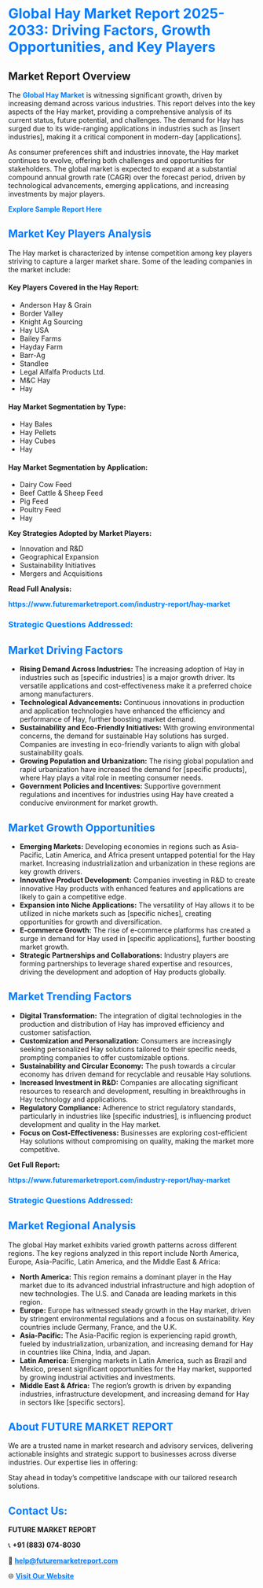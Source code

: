 <h1 style="color: #007BFF;">Global Hay Market Report 2025-2033: Driving Factors, Growth Opportunities, and Key Players</h1>

<section id="overview">
<h2>Market Report Overview</h2>
<p>The <a href="https://www.futuremarketreport.com/industry-report/hay-market" style="color: #007BFF; text-decoration: none;"><strong>Global Hay Market</strong></a> is witnessing significant growth, driven by increasing demand across various industries. This report delves into the key aspects of the Hay market, providing a comprehensive analysis of its current status, future potential, and challenges. The demand for Hay has surged due to its wide-ranging applications in industries such as [insert industries], making it a critical component in modern-day [applications].</p>
<p>As consumer preferences shift and industries innovate, the Hay market continues to evolve, offering both challenges and opportunities for stakeholders. The global market is expected to expand at a substantial compound annual growth rate (CAGR) over the forecast period, driven by technological advancements, emerging applications, and increasing investments by major players.</p>
</section>

<section id="overview">
<p><a href="https://www.futuremarketreport.com/request-sample/reportId=107512" style="color: #007BFF; text-decoration: none;"><strong>Explore Sample Report Here</strong></a></p>
</section>

<section id="key-players">
<h2 style="color: #007BFF;">Market Key Players Analysis</h2>
<p>The Hay market is characterized by intense competition among key players striving to capture a larger market share. Some of the leading companies in the market include:</p>
<h4>Key Players Covered in the Hay Report:</h4>
<ul><li>Anderson Hay &amp; Grain</li><li>Border Valley</li><li>Knight Ag Sourcing</li><li>Hay USA</li><li>Bailey Farms</li><li>Hayday Farm</li><li>Barr-Ag</li><li>Standlee</li><li>Legal Alfalfa Products Ltd.</li><li>M&amp;C Hay</li><li>Hay</li></ul>
<h4>Hay Market Segmentation by Type:</h4>
<ul><li>Hay Bales</li><li>Hay Pellets</li><li>Hay Cubes</li><li>Hay</li></ul>

<h4>Hay Market Segmentation by Application:</h4>
<ul><li>Dairy Cow Feed</li><li>Beef Cattle &amp; Sheep Feed</li><li>Pig Feed</li><li>Poultry Feed</li><li>Hay</li></ul>
<p><strong>Key Strategies Adopted by Market Players:</strong></p>
<ul>
<li>Innovation and R&D</li>
<li>Geographical Expansion</li>
<li>Sustainability Initiatives</li>
<li>Mergers and Acquisitions</li>
</ul>
</section>

<section>
<p><strong>Read Full Analysis: </strong></p><a href="https://www.futuremarketreport.com/industry-report/hay-market" style="color: #007BFF; text-decoration: none;"><strong>https://www.futuremarketreport.com/industry-report/hay-market</strong></a>
<h3 style="color: #007BFF;">Strategic Questions Addressed:</h3>
</section>

<section id="driving-factors">
<h2 style="color: #007BFF;">Market Driving Factors</h2>
<ul>
<li><strong>Rising Demand Across Industries:</strong> The increasing adoption of Hay in industries such as [specific industries] is a major growth driver. Its versatile applications and cost-effectiveness make it a preferred choice among manufacturers.</li>
<li><strong>Technological Advancements:</strong> Continuous innovations in production and application technologies have enhanced the efficiency and performance of Hay, further boosting market demand.</li>
<li><strong>Sustainability and Eco-Friendly Initiatives:</strong> With growing environmental concerns, the demand for sustainable Hay solutions has surged. Companies are investing in eco-friendly variants to align with global sustainability goals.</li>
<li><strong>Growing Population and Urbanization:</strong> The rising global population and rapid urbanization have increased the demand for [specific products], where Hay plays a vital role in meeting consumer needs.</li>
<li><strong>Government Policies and Incentives:</strong> Supportive government regulations and incentives for industries using Hay have created a conducive environment for market growth.</li>
</ul>
</section>

<section id="growth-opportunities">
<h2 style="color: #007BFF;">Market Growth Opportunities</h2>
<ul>
<li><strong>Emerging Markets:</strong> Developing economies in regions such as Asia-Pacific, Latin America, and Africa present untapped potential for the Hay market. Increasing industrialization and urbanization in these regions are key growth drivers.</li>
<li><strong>Innovative Product Development:</strong> Companies investing in R&D to create innovative Hay products with enhanced features and applications are likely to gain a competitive edge.</li>
<li><strong>Expansion into Niche Applications:</strong> The versatility of Hay allows it to be utilized in niche markets such as [specific niches], creating opportunities for growth and diversification.</li>
<li><strong>E-commerce Growth:</strong> The rise of e-commerce platforms has created a surge in demand for Hay used in [specific applications], further boosting market growth.</li>
<li><strong>Strategic Partnerships and Collaborations:</strong> Industry players are forming partnerships to leverage shared expertise and resources, driving the development and adoption of Hay products globally.</li>
</ul>
</section>

<section id="trending-factors">
<h2 style="color: #007BFF;">Market Trending Factors</h2>
<ul>
<li><strong>Digital Transformation:</strong> The integration of digital technologies in the production and distribution of Hay has improved efficiency and customer satisfaction.</li>
<li><strong>Customization and Personalization:</strong> Consumers are increasingly seeking personalized Hay solutions tailored to their specific needs, prompting companies to offer customizable options.</li>
<li><strong>Sustainability and Circular Economy:</strong> The push towards a circular economy has driven demand for recyclable and reusable Hay solutions.</li>
<li><strong>Increased Investment in R&D:</strong> Companies are allocating significant resources to research and development, resulting in breakthroughs in Hay technology and applications.</li>
<li><strong>Regulatory Compliance:</strong> Adherence to strict regulatory standards, particularly in industries like [specific industries], is influencing product development and quality in the Hay market.</li>
<li><strong>Focus on Cost-Effectiveness:</strong> Businesses are exploring cost-efficient Hay solutions without compromising on quality, making the market more competitive.</li>
</ul>
</section>

<section>
<p><strong>Get Full Report: </strong></p><a href="https://www.futuremarketreport.com/industry-report/hay-market" style="color: #007BFF; text-decoration: none;"><strong>https://www.futuremarketreport.com/industry-report/hay-market</strong></a>
<h3 style="color: #007BFF;">Strategic Questions Addressed:</h3>
</section>


<section id="regional-analysis">
<h2 style="color: #007BFF;">Market Regional Analysis</h2>
<p>The global Hay market exhibits varied growth patterns across different regions. The key regions analyzed in this report include North America, Europe, Asia-Pacific, Latin America, and the Middle East & Africa:</p>
<ul>
<li><strong>North America:</strong> This region remains a dominant player in the Hay market due to its advanced industrial infrastructure and high adoption of new technologies. The U.S. and Canada are leading markets in this region.</li>
<li><strong>Europe:</strong> Europe has witnessed steady growth in the Hay market, driven by stringent environmental regulations and a focus on sustainability. Key countries include Germany, France, and the U.K.</li>
<li><strong>Asia-Pacific:</strong> The Asia-Pacific region is experiencing rapid growth, fueled by industrialization, urbanization, and increasing demand for Hay in countries like China, India, and Japan.</li>
<li><strong>Latin America:</strong> Emerging markets in Latin America, such as Brazil and Mexico, present significant opportunities for the Hay market, supported by growing industrial activities and investments.</li>
<li><strong>Middle East & Africa:</strong> The region’s growth is driven by expanding industries, infrastructure development, and increasing demand for Hay in sectors like [specific sectors].</li>
</ul>
</section>

<footer>
<h2 style="color: #007BFF;">About FUTURE MARKET REPORT</h2>
<p>We are a trusted name in market research and advisory services, delivering actionable insights and strategic support to businesses across diverse industries. Our expertise lies in offering:</p>

<p>Stay ahead in today’s competitive landscape with our tailored research solutions.</p>

<h2 style="color: #007BFF;">Contact Us:</h2>
<p><strong>FUTURE MARKET REPORT</strong></p>
<p>📞 <strong>+91 (883) 074-8030</strong></p>
<p>📧 <strong><a href="mailto:help@futuremarketreport.com" style="color: #007BFF;">help@futuremarketreport.com</a></strong></p>
<p>🌐 <strong><a href="https://www.futuremarketreport.com/" style="color: #007BFF;">Visit Our Website</a></strong></p>
</footer>